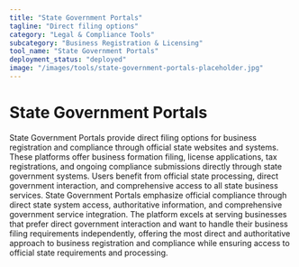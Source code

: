 ```yaml
---
title: "State Government Portals"
tagline: "Direct filing options"
category: "Legal & Compliance Tools"
subcategory: "Business Registration & Licensing"
tool_name: "State Government Portals"
deployment_status: "deployed"
image: "/images/tools/state-government-portals-placeholder.jpg"
---
```


# State Government Portals

State Government Portals provide direct filing options for business registration and compliance through official state websites and systems. These platforms offer business formation filing, license applications, tax registrations, and ongoing compliance submissions directly through state government systems. Users benefit from official state processing, direct government interaction, and comprehensive access to all state business services. State Government Portals emphasize official compliance through direct state system access, authoritative information, and comprehensive government service integration. The platform excels at serving businesses that prefer direct government interaction and want to handle their business filing requirements independently, offering the most direct and authoritative approach to business registration and compliance while ensuring access to official state requirements and processing.
